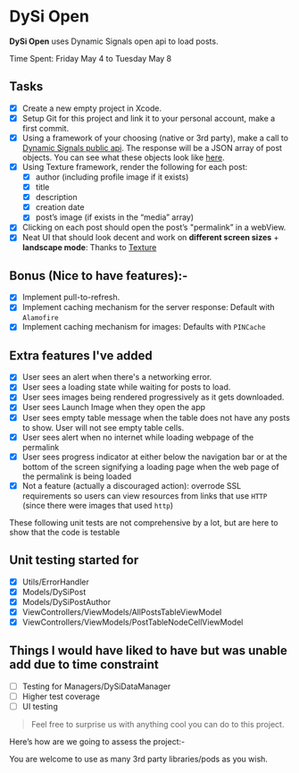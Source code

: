 # DySi Open
**DySi Open** uses Dynamic Signals open api to load posts.

Time Spent: Friday May 4 to Tuesday May 8

## Tasks
- [x] Create a new empty project in Xcode.
- [x] Setup Git for this project and link it to your personal account, make a
  first commit.
- [x] Using a framework of your choosing (native or 3rd party), make a call to
  [Dynamic Signals public api](https://www.dysiopen.com/v1/posts/public). The
  response will be a JSON array of post objects. You can see what these objects
  look like [here](https://dev.voicestorm.com/api/responses/postResponse).
- [x] Using Texture framework, render the following for each post:
    - [x] author (including profile image if it exists)
    - [x] title
    - [x] description
    - [x] creation date
    - [x] post’s image (if exists in the “media” array)
- [x] Clicking on each post should open the post’s "permalink” in a webView.
- [x] Neat UI that should look decent and work on **different screen sizes** +
  **landscape mode**: Thanks to [Texture](https://texturegroup.org)
 
## Bonus (Nice to have features):-
- [x] Implement pull-to-refresh.
- [x] Implement caching mechanism for the server response: Default with
  `Alamofire`
- [x] Implement caching mechanism for images: Defaults with `PINCache`

## Extra features I've added
- [x] User sees an alert when there's a networking error.
- [x] User sees a loading state while waiting for posts to load.
- [x] User sees images being rendered progressively as it gets downloaded.
- [x] User sees Launch Image when they open the app
- [x] User sees empty table message when the table does not have any posts to
  show. User will not see empty table cells.
- [x] User sees alert when no internet while loading webpage of the permalink
- [x] User sees progress indicator at either below the navigation bar or at the
  bottom of the screen signifying a loading page when the web page of the
  permalink is being loaded
- [x] Not a feature (actually a discouraged action): overrode SSL requirements
  so users can view resources from links that use `HTTP` (since there were
  images that used `http`)

These following unit tests are not comprehensive by a lot, but are here to show
that the code is testable
## Unit testing started for
- [x] Utils/ErrorHandler
- [x] Models/DySiPost
- [x] Models/DySiPostAuthor
- [x] ViewControllers/ViewModels/AllPostsTableViewModel
- [x] ViewControllers/ViewModels/PostTableNodeCellViewModel

## Things I would have liked to have but was unable add due to time constraint
- [ ] Testing for Managers/DySiDataManager
- [ ] Higher test coverage
- [ ] UI testing

> Feel free to surprise us with anything cool you can do to this project.

Here’s how are we going to assess the project:-


You are welcome to use as many 3rd party libraries/pods as you wish.

